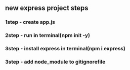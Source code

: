 ## new express project steps

### 1step - create app.js
### 2step - run in terminal(npm init -y)
### 3step - install express in terminal(npm i express)
### 3step - add node_module to gitignorefile